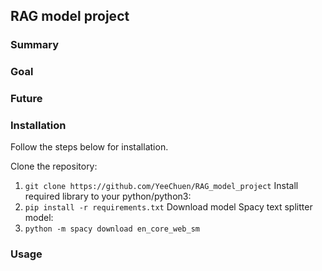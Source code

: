 ## RAG model project

### Summary

### Goal

### Future

### Installation
Follow the steps below for installation.

Clone the repository:
1. ```git clone https://github.com/YeeChuen/RAG_model_project```
Install required library to your python/python3:
2. ```pip install -r requirements.txt```
Download model Spacy text splitter model:
3. ```python -m spacy download en_core_web_sm```

### Usage
